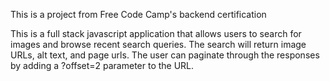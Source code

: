 This is a project from Free Code Camp's backend certification

This is a full stack javascript application that allows users to search for images and browse recent search queries. The search will return image URLs, alt text, and page urls. The user can paginate through the responses by adding a ?offset=2 parameter to the URL.
